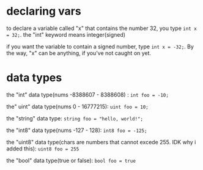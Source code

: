 # declaring vars

to declare a variable called "x" that contains the number 32, you type `int x = 32;`.
the "int" keyword means integer(signed)

if you want the variable to contain a signed number, type `int x = -32;`. By the way, "x" can be anything, if you've not caught on yet.

# data types

the "int" data type(nums -8388607 - 8388608) : `int foo = -10;`

the" uint" data type(nums 0 - 16777215): `uint foo = 10;`

the "string" data type: `string foo = "hello, world!";`

the "int8" data type(nums -127 - 128): `int8 foo = -125;`

the "uint8" data type(chars are numbers that cannot excede 255. IDK why i added this): `uint8 foo = 255`

the "bool" data type(true or false): `bool foo = true`
